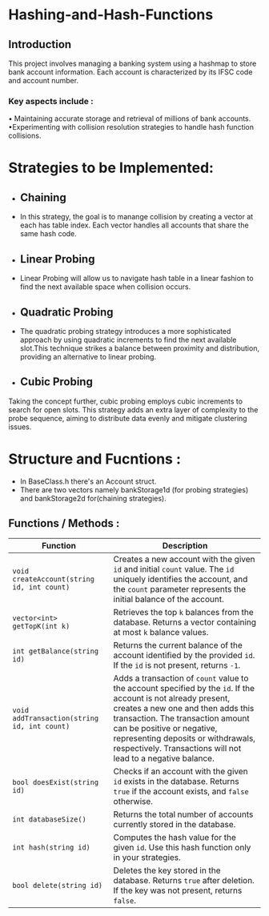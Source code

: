 # Hashing-and-Hash-Functions

## Introduction 
This project involves managing a banking system using a hashmap to store bank account information. Each account is characterized by its IFSC code and account number. <br>
### Key aspects include :
&bull; Maintaining accurate storage and retrieval of millions of bank accounts. <br>
&bull;Experimenting with collision resolution strategies to handle hash function collisions. <br>

# Strategies to be Implemented: 
- ## Chaining <br>
- In this strategy, the goal is to manange collision by creating a vector at each has table index. Each vector handles all accounts that share the same hash code.<br>
- ## Linear Probing <br>
- Linear Probing will allow us to navigate hash table in a linear fashion to find the next available space when collision occurs.<br>
- ## Quadratic Probing <br>
- The quadratic probing strategy introduces a more sophisticated approach by using quadratic increments to
find the next available slot.This technique strikes a balance between proximity and distribution, providing
an alternative to linear probing.<br>
- ## Cubic Probing <br>
Taking the concept further, cubic probing employs cubic increments to search for open slots. This strategy
adds an extra layer of complexity to the probe sequence, aiming to distribute data evenly and mitigate
clustering issues. <br>
# Structure and Fucntions :

- In BaseClass.h there's an Account struct. <br>
- There are two vectors namely bankStorage1d (for probing strategies) and bankStorage2d for(chaining strategies). 

## Functions / Methods :

| Function                         | Description                                                                                                                                                                                                                                                                      |
|----------------------------------|----------------------------------------------------------------------------------------------------------------------------------------------------------------------------------------------------------------------------------------------------------------------------------|
| `void createAccount(string id, int count)` | Creates a new account with the given `id` and initial `count` value. The `id` uniquely identifies the account, and the `count` parameter represents the initial balance of the account.                                                                                          |
| `vector<int> getTopK(int k)`          | Retrieves the top `k` balances from the database. Returns a vector containing at most `k` balance values.                                                                                                                                                                       |
| `int getBalance(string id)`      | Returns the current balance of the account identified by the provided `id`. If the `id` is not present, returns `-1`.                                                                                                                                                          |
| `void addTransaction(string id, int count)` | Adds a transaction of `count` value to the account specified by the `id`. If the account is not already present, creates a new one and then adds this transaction. The transaction amount can be positive or negative, representing deposits or withdrawals, respectively. Transactions will not lead to a negative balance. |
| `bool doesExist(string id)`      | Checks if an account with the given `id` exists in the database. Returns `true` if the account exists, and `false` otherwise.                                                                                                                                                  |
| `int databaseSize()`             | Returns the total number of accounts currently stored in the database.                                                                                                                                                                                                          |
| `int hash(string id)`            | Computes the hash value for the given `id`. Use this hash function only in your strategies.                                                                                                                                                                                      |
| `bool delete(string id)`         | Deletes the key stored in the database. Returns `true` after deletion. If the key was not present, returns `false`.                                                                                                                                                             |







